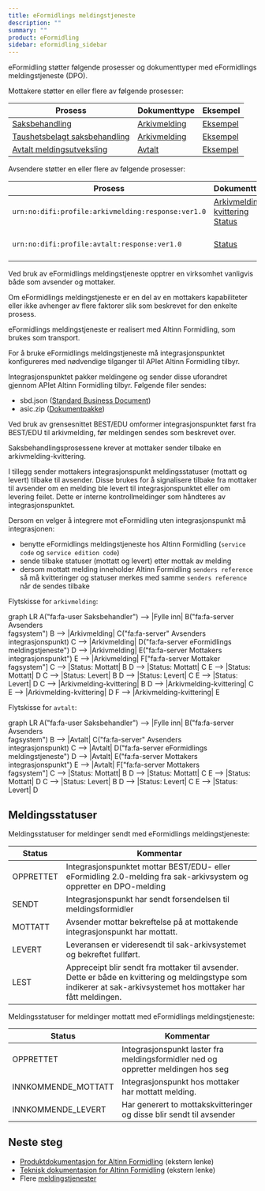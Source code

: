 ```yaml
---
title: eFormidlings meldingstjeneste
description: ""
summary: ""
product: eFormidling
sidebar: eformidling_sidebar
---
```


eFormidling støtter følgende prosesser og dokumenttyper med eFormidlings meldingstjeneste (DPO).

Mottakere støtter en eller flere av følgende prosesser:

| **Prosess**                                              | **Dokumenttype**                              | **Eksempel**                           |
|----------------------------------------------------------|-----------------------------------------------|----------------------------------------|
| [Saksbehandling](../../Funksjonalitet/saksbehandling)    | [Arkivmelding](../Dokumenttyper/arkivmelding) | [Eksempel](../Eksempel/saksbehandling) |
| [Taushetsbelagt saksbehandling](../../Funksjonalitet/taushetsbelagt_saksbehandling) | [Arkivmelding](../Dokumenttyper/arkivmelding) | [Eksempel](../Eksempel/taushetsbelagt_saksbehandling) |
| [Avtalt meldingsutveksling](../../Funksjonalitet/avtalt) | [Avtalt](../Dokumenttyper/avtalt)             | [Eksempel](../Eksempel/avtalt)         |

Avsendere støtter en eller flere av følgende prosesser:

| **Prosess**                                        | **Dokumenttype**                                                                                        | **Eksempel**       |
|----------------------------------------------------|---------------------------------------------------------------------------------------------------------|--------------------|
| `urn:no:difi:profile:arkivmelding:response:ver1.0` | [Arkivmelding-kvittering](../Dokumenttyper/arkivmeldingkvittering)<br>[Status](../Dokumenttyper/status) | Se eksemplene over |
| `urn:no:difi:profile:avtalt:response:ver1.0`       | [Status](../Dokumenttyper/status)                                                                       | Se eksemplene over |

Ved bruk av eFormidlings meldingstjeneste opptrer en virksomhet vanligvis både som avsender og mottaker.

Om eFormidlings meldingstjeneste er en del av en mottakers kapabiliteter eller ikke avhenger av flere faktorer slik som
beskrevet for den enkelte prosess.

eFormidlings meldingstjeneste er realisert med Altinn Formidling, som brukes som transport.

For å bruke eFormidlings meldingstjeneste må integrasjonspunktet konfigureres med nødvendige tilganger til APIet
Altinn Formidling tilbyr.

Integrasjonspunktet pakker meldingene og sender disse uforandret gjennom APIet Altinn Formidling tilbyr. Følgende filer
sendes:

- sbd.json ([Standard Business Document](../Dokumenttyper/standard_sbd))
- asic.zip ([Dokumentpakke](../Dokumenttyper/standard_dokumentpakke))

Ved bruk av grensesnittet BEST/EDU omformer integrasjonspunktet først fra BEST/EDU til arkivmelding, før meldingen
sendes som beskrevet over.

Saksbehandlingsprosessene krever at mottaker sender tilbake en arkivmelding-kvittering.

I tillegg sender mottakers integrasjonspunkt meldingsstatuser (mottatt og levert) tilbake til avsender. Disse brukes
for å signalisere tilbake fra mottaker til avsender om en melding ble levert til integrasjonspunktet eller om levering
feilet. Dette er interne kontrollmeldinger som håndteres av integrasjonspunktet.

Dersom en velger å integrere mot eFormidling uten integrasjonspunkt må integrasjonen:

- benytte eFormidlings meldingstjeneste hos Altinn Formidling (`service code` og `service edition code`)
- sende tilbake statuser (mottatt og levert) etter mottak av melding
- dersom mottatt melding inneholder Altinn Formidling `senders reference` så må kvitteringer og statuser merkes med
samme `senders reference` når de sendes tilbake

Flytskisse for `arkivmelding`:
<div class="mermaid">
graph LR
A("fa:fa-user Saksbehandler") --> |Fylle inn| B("fa:fa-server Avsenders<br>fagsystem")
B --> |Arkivmelding| C("fa:fa-server" Avsenders<br>integrasjonspunkt)
C --> |Arkivmelding| D("fa:fa-server eFormidlings meldingstjeneste")
D --> |Arkivmelding| E("fa:fa-server Mottakers<br>integrasjonspunkt")
E --> |Arkivmelding| F["fa:fa-server Mottaker<br>fagsystem"]
C --> |Status: Mottatt| B
D --> |Status: Mottatt| C
E --> |Status: Mottatt| D
C --> |Status: Levert| B
D --> |Status: Levert| C
E --> |Status: Levert| D
C --> |Arkivmelding-kvittering| B
D --> |Arkivmelding-kvittering| C
E --> |Arkivmelding-kvittering| D
F --> |Arkivmelding-kvittering| E
</div>

Flytskisse for `avtalt`:
<div class="mermaid">
graph LR
A("fa:fa-user Saksbehandler") --> |Fylle inn| B("fa:fa-server Avsenders<br>fagsystem")
B --> |Avtalt| C("fa:fa-server" Avsenders<br>integrasjonspunkt)
C --> |Avtalt| D("fa:fa-server eFormidlings meldingstjeneste")
D --> |Avtalt| E("fa:fa-server Mottakers<br>integrasjonspunkt")
E --> |Avtalt| F["fa:fa-server Mottakers<br>fagsystem"]
C --> |Status: Mottatt| B
D --> |Status: Mottatt| C
E --> |Status: Mottatt| D
C --> |Status: Levert| B
D --> |Status: Levert| C
E --> |Status: Levert| D
</div>

## Meldingsstatuser

Meldingsstatuser for meldinger sendt med eFormidlings meldingstjeneste:

| Status              | Kommentar                                                                                                                                                        |
|---------------------|------------------------------------------------------------------------------------------------------------------------------------------------------------------|
| OPPRETTET           | Integrasjonspunktet mottar BEST/EDU- eller eFormidling 2.0-melding fra sak-arkivsystem og oppretter en DPO-melding                                               |
| SENDT               | Integrasjonspunkt har sendt forsendelsen til meldingsformidler                                                                                                   |
| MOTTATT             | Avsender mottar bekreftelse på at mottakende integrasjonspunkt har mottatt.                                                                                      | 
| LEVERT              | Leveransen er videresendt til sak-arkivsystemet og bekreftet fullført.                                                                                           |
| LEST                | Appreceipt blir sendt fra mottaker til avsender. Dette er både en kvittering og meldingstype som indikerer at sak-arkivsystemet hos mottaker har fått meldingen. | 

Meldingsstatuser for meldinger mottatt med eFormidlings meldingstjeneste:

| Status              | Kommentar                                                                         |
|---------------------|-----------------------------------------------------------------------------------|
| OPPRETTET           | Integrasjonspunkt laster fra meldingsformidler ned og oppretter meldingen hos seg |
| INNKOMMENDE_MOTTATT | Integrasjonspunkt hos mottaker har mottatt melding.                               |
| INNKOMMENDE_LEVERT  | Har generert to mottakskvitteringer og disse blir sendt til avsender              |


## Neste steg

- [Produktdokumentasjon for Altinn Formidling](https://www.altinndigital.no/produkter/sending-av-dokumenter/) (ekstern lenke)
- [Teknisk dokumentasjon for Altinn Formidling](https://altinn.github.io/docs/utviklingsguider/sending-av-dokumenter/) (ekstern lenke)
- Flere [meldingstjenester](./)
